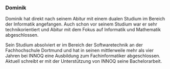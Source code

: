 ### Dominik

Dominik hat direkt nach seinem Abitur mit einem dualen Studium im Bereich der Informatik angefangen. Auch schon vor seinem Studium war er sehr technikorientiert und Abitur mit dem Fokus auf Informatik und Mathematik abgeschlossen.

Sein Studium absolviert er im Bereich der Softwaretechnik an der Fachhochschule Dortmund und hat in seinen mittlerweile mehr als vier Jahren bei INNOQ eine Ausbildung zum Fachinformatiker abgeschlossen. Aktuell schreibt er mit der Unterstützung von INNOQ seine Bachelorarbeit.
